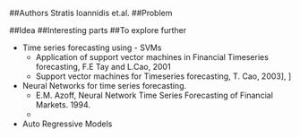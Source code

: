 ##Authors
Stratis loannidis et.al. 
##Problem

##Idea
##Interesting parts
##To explore further
* Time series forecasting using - SVMs 
  * Application of support vector machines in Financial Timeseries forecasting, F.E Tay and L.Cao, 2001
  * Support vector machines for Timeseries forecasting, T. Cao, 2003], ]
* Neural Networks for time series forecasting. 
  * E.M. Azoff, Neural Network Time Series Forecasting of Financial Markets. 1994. 
  * 
* Auto Regressive Models
